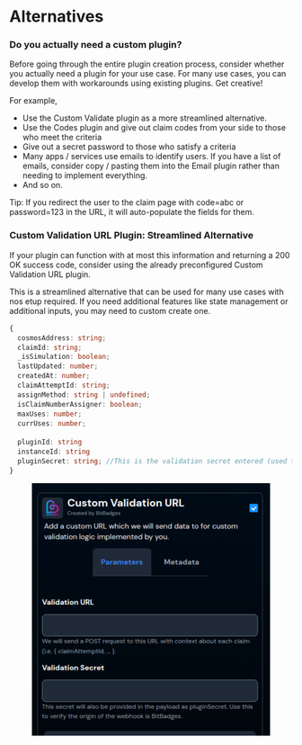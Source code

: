 # Alternatives

### Do you actually need a custom plugin?

Before going through the entire plugin  creation process, consider whether you actually need a plugin for your use case. For many use cases, you can develop them with workarounds using existing plugins. Get creative!

For example,

* Use the Custom Validate plugin as a more streamlined alternative.
* Use the Codes plugin and give out claim codes from your side to those who meet the criteria
* Give out a secret password to those who satisfy a criteria
* Many apps / services use emails to identify users. If you have a list of emails, consider copy / pasting them into the Email plugin rather than needing to implement everything.
* And so on.

Tip: If you redirect the user to the claim page with code=abc or password=123 in the URL, it will auto-populate the fields for them.



### Custom Validation URL Plugin: Streamlined Alternative

If your plugin can function with at most this information and returning a 200 OK success code, consider using the already preconfigured Custom Validation URL plugin.

This is a streamlined alternative that can be used for many use cases with nos etup required. If you need additional features like state management or additional inputs, you may need to custom create one.

```typescript
{
  cosmosAddress: string;
  claimId: string;
  _isSimulation: boolean;
  lastUpdated: number;
  createdAt: number;
  claimAttemptId: string;
  assignMethod: string | undefined;
  isClaimNumberAssigner: boolean;
  maxUses: number;
  currUses: number;
  
  pluginId: string
  instanceId: string
  pluginSecret: string; //This is the validation secret entered (used to check origin)
}
```

<figure><img src="../../../../.gitbook/assets/image.png" alt=""><figcaption></figcaption></figure>
